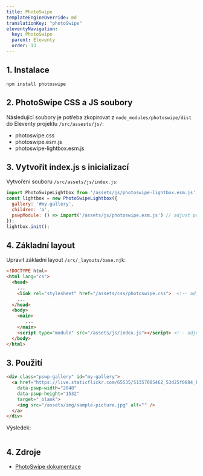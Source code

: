 ```yaml
---
title: PhotoSwipe
templateEngineOverride: md
translationKey: "photoSwipe"
eleventyNavigation:
  key: PhotoSwipe
  parent: Eleventy
  order: 13
---
```

## 1. Instalace
```hmtl
npm install photoswipe
```
## 2. PhotoSwipe CSS a JS soubory
Následující soubory je potřeba zkopírovat z `node_modules/photoswipe/dist` do Eleventy projektu `/src/assests/js/`:
- photoswipe.css
- photoswipe.esm.js
- photoswipe-lightbox.esm.js

## 3. Vytvořit index.js s inicializací
Vytvoření souboru `/src/assets/js/index.js`:
```js
import PhotoSwipeLightbox from '/assets/js/photoswipe-lightbox.esm.js'; // adjust path to your own
const lightbox = new PhotoSwipeLightbox({
  gallery: '#my-gallery',
  children: 'a',
  pswpModule: () => import('/assets/js/photoswipe.esm.js') // adjust path to your own
});
lightbox.init();
```

## 4. Základní layout
Upravit základní layout `/src/_layouts/base.njk`:
```html
<!DOCTYPE html>
<html lang="cs">
  <head>
    ...
    <link rel="stylesheet" href="/assets/css/photoswipe.css">  <!-- adjust path to your own -->
    ...
  </head>
  <body>
    <main>
       ...
    </main>
    <script type="module" src="/assets/js/index.js"></script> <!-- adjust path to your own -->
  </body>
</html>
```

## 3. Použití
```html
<div class="pswp-gallery" id="my-gallery">
  <a href="https://live.staticflickr.com/65535/51357005462_53d25f0884_k.jpg" 
    data-pswp-width="2048" 
    data-pswp-height="1532" 
    target="_blank">
    <img src="/assets/img/sample-picture.jpg" alt="" />
  </a>
</div>
```
Výsledek:

<div class="pswp-gallery" id="my-gallery">
  <a href="https://live.staticflickr.com/65535/51357005462_53d25f0884_k.jpg" 
    data-pswp-width="2048" 
    data-pswp-height="1532" 
    target="_blank">
    <img src="/assets/img/sample-picture.jpg" alt="" />
  </a>
</div>

## 4. Zdroje
- [PhotoSwipe dokumentace](https://photoswipe.com/getting-started/)